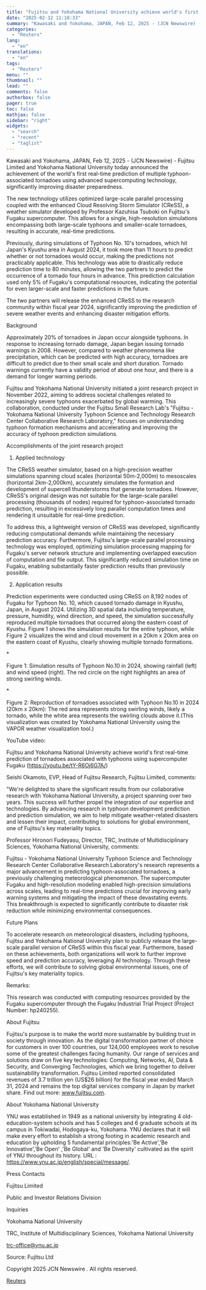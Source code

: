 ```yaml
---
title: "Fujitsu and Yokohama National University achieve world's first real-time prediction of tornadoes associated with typhoons using supercomputer Fugaku"
date: "2025-02-12 11:18:33"
summary: "Kawasaki and Yokohama, JAPAN, Feb 12, 2025 - (JCN Newswire) - Fujitsu Limited and Yokohama National University today announced the achievement of the world's first real-time prediction of multiple typhoon-associated tornadoes using advanced supercomputing technology, significantly improving disaster preparedness.The new technology utilizes optimized large-scale parallel processing coupled with the enhanced..."
categories:
  - "Reuters"
lang:
  - "en"
translations:
  - "en"
tags:
  - "Reuters"
menu: ""
thumbnail: ""
lead: ""
comments: false
authorbox: false
pager: true
toc: false
mathjax: false
sidebar: "right"
widgets:
  - "search"
  - "recent"
  - "taglist"
---
```


Kawasaki and Yokohama, JAPAN, Feb 12, 2025 - (JCN Newswire) - Fujitsu Limited and Yokohama National University today announced the achievement of the world's first real-time prediction of multiple typhoon-associated tornadoes using advanced supercomputing technology, significantly improving disaster preparedness.

The new technology utilizes optimized large-scale parallel processing coupled with the enhanced Cloud Resolving Storm Simulator (CReSS), a weather simulator developed by Professor Kazuhisa Tsuboki on Fujitsu's Fugaku supercomputer. This allows for a single, high-resolution simulations encompassing both large-scale typhoons and smaller-scale tornadoes, resulting in accurate, real-time predictions.

Previously, during simulations of Typhoon No. 10's tornadoes, which hit Japan's Kyushu area in August 2024, it took more than 11 hours to predict whether or not tornadoes would occur, making the predictions not practicably applicable. This technology was able to drastically reduce prediction time to 80 minutes, allowing the two partners to predict the occurrence of a tornado four hours in advance. This prediction calculation used only 5% of Fugaku's computational resources, indicating the potential for even larger-scale and faster predictions in the future.

The two partners will release the enhanced CReSS to the research community within fiscal year 2024, significantly improving the prediction of severe weather events and enhancing disaster mitigation efforts.

Background

Approximately 20% of tornadoes in Japan occur alongside typhoons. In response to increasing tornado damage, Japan began issuing tornado warnings in 2008. However, compared to weather phenomena like precipitation, which can be predicted with high accuracy, tornadoes are difficult to predict due to their small scale and short duration. Tornado warnings currently have a validity period of about one hour, and there is a demand for longer warning periods.

Fujitsu and Yokohama National University initiated a joint research project in November 2022, aiming to address societal challenges related to increasingly severe typhoons exacerbated by global warming. This collaboration, conducted under the Fujitsu Small Research Lab's "Fujitsu - Yokohama National University Typhoon Science and Technology Research Center Collaborative Research Laboratory," focuses on understanding typhoon formation mechanisms and accelerating and improving the accuracy of typhoon prediction simulations.

Accomplishments of the joint research project

1. Applied technology

The CReSS weather simulator, based on a high-precision weather simulations spanning cloud scales (horizontal 50m-2,000m) to mesoscales (horizontal 2km-2,000km), accurately simulates the formation and development of supercell thunderstorms that generate tornadoes. However, CReSS's original design was not suitable for the large-scale parallel processing (thousands of nodes) required for typhoon-associated tornado prediction, resulting in excessively long parallel computation times and rendering it unsuitable for real-time prediction.

To address this, a lightweight version of CReSS was developed, significantly reducing computational demands while maintaining the necessary prediction accuracy. Furthermore, Fujitsu's large-scale parallel processing technology was employed, optimizing simulation processing mapping for Fugaku's server network structure and implementing overlapped execution of computation and file output. This significantly reduced simulation time on Fugaku, enabling substantially faster prediction results than previously possible.

2. Application results

Prediction experiments were conducted using CReSS on 8,192 nodes of Fugaku for Typhoon No. 10, which caused tornado damage in Kyushu, Japan, in August 2024. Utilizing 3D spatial data including temperature, pressure, humidity, wind direction, and speed, the simulation successfully reproduced multiple tornadoes that occurred along the eastern coast of Kyushu. Figure 1 shows the simulation results for the entire typhoon, while Figure 2 visualizes the wind and cloud movement in a 20km x 20km area on the eastern coast of Kyushu, clearly showing multiple tornado formations.

\*

Figure 1: Simulation results of Typhoon No.10 in 2024, showing rainfall (left) and wind speed (right). The red circle on the right highlights an area of strong swirling winds.

\*

Figure 2: Reproduction of tornadoes associated with Typhoon No.10 in 2024 (20km x 20km): The red area represents strong swirling winds, likely a tornado, while the white area represents the swirling clouds above it.(This visualization was created by Yokohama National University using the VAPOR weather visualization tool.)

YouTube video:

Fujitsu and Yokohama National University achieve world's first real-time prediction of tornadoes associated with typhoons using supercomputer Fugaku (https://youtu.be/tY-R6Oj6G7A/)

Seishi Okamoto, EVP, Head of Fujitsu Research, Fujitsu Limited, comments:

"We're delighted to share the significant results from our collaborative research with Yokohama National University, a project spanning over two years. This success will further propel the integration of our expertise and technologies. By advancing research in typhoon development prediction and prediction simulation, we aim to help mitigate weather-related disasters and lessen their impact, contributing to solutions for global environment, one of Fujitsu's key materiality topics.

Professor Hironori Fudeyasu, Director, TRC, Institute of Multidisciplinary Sciences, Yokohama National University, comments:

Fujitsu - Yokohama National University Typhoon Science and Technology Research Center Collaborative Research Laboratory's research represents a major advancement in predicting typhoon-associated tornadoes, a previously challenging meteorological phenomenon. The supercomputer Fugaku and high-resolution modeling enabled high-precision simulations across scales, leading to real-time predictions crucial for improving early warning systems and mitigating the impact of these devastating events. This breakthrough is expected to significantly contribute to disaster risk reduction while minimizing environmental consequences.

Future Plans

To accelerate research on meteorological disasters, including typhoons, Fujitsu and Yokohama National University plan to publicly release the large-scale parallel version of CReSS within this fiscal year. Furthermore, based on these achievements, both organizations will work to further improve speed and prediction accuracy, leveraging AI technology. Through these efforts, we will contribute to solving global environmental issues, one of Fujitsu's key materiality topics.

Remarks:

This research was conducted with computing resources provided by the Fugaku supercomputer through the Fugaku Industrial Trial Project (Project Number: hp240255).

About Fujitsu

Fujitsu's purpose is to make the world more sustainable by building trust in society through innovation. As the digital transformation partner of choice for customers in over 100 countries, our 124,000 employees work to resolve some of the greatest challenges facing humanity. Our range of services and solutions draw on five key technologies: Computing, Networks, AI, Data & Security, and Converging Technologies, which we bring together to deliver sustainability transformation. Fujitsu Limited reported consolidated revenues of 3.7 trillion yen (US$26 billion) for the fiscal year ended March 31, 2024 and remains the top digital services company in Japan by market share. Find out more: www.fujitsu.com.

About Yokohama National University

YNU was established in 1949 as a national university by integrating 4 old-education-system schools and has 5 colleges and 6 graduate schools at its campus in Tokiwadai, Hodogaya-ku, Yokohama. YNU declares that it will make every effort to establish a strong footing in academic research and education by upholding 5 fundamental principles:'Be Active','Be Innovative','Be Open' ,'Be Global' and 'Be Diversity' cultivated as the spirit of YNU throughout its history. URL : https://www.ynu.ac.jp/english/special/message/.

Press Contacts

Fujitsu Limited

Public and Investor Relations Division

Inquiries

Yokohama National University

TRC, Institute of Multidisciplinary Sciences, Yokohama National University

trc-office@ynu.ac.jp

Source: Fujitsu Ltd

Copyright 2025 JCN Newswire . All rights reserved.

[Reuters](https://www.tradingview.com/news/reuters.com,2025-02-12:newsml_JCN95960a:0-fujitsu-and-yokohama-national-university-achieve-world-s-first-real-time-prediction-of-tornadoes-associated-with-typhoons-using-supercomputer-fugaku/)
